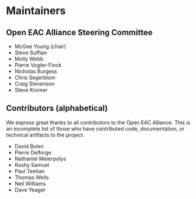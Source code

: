 # Maintainers

## Open EAC Alliance Steering Committee

- McGee Young (chair)
- Steve Suffian
- Molly Webb
- Pierre Vogler-Finck
- Nicholas Burgess
- Chris Segerblom
- Craig Stevenson
- Steve Kromer

## Contributors (alphabetical)

We express great thanks to all contributors to the Open EAC Alliance. This is an
incomplete list of those who have contributed code, documentation, or technical
artifacts to the project.

- David Bolen
- Pierre Delforge
- Nathaniel Meierpolys
- Koshy Samuel
- Paul Teehan
- Thomas Wells
- Neil Williams
- Dave Yeager
